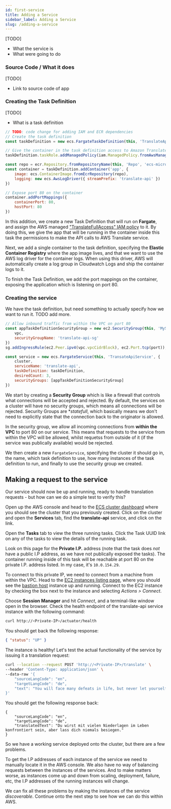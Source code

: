```yaml
---
id: first-service
title: Adding a Service
sidebar_label: Adding a Service
slug: /adding-a-service
---
```


[TODO]
- What the service is
- What were going to do

### Source Code / What it does
[TODO]
- Link to source code of app


### Creating the Task Definition
[TODO]
- What is a task definition

```javascript
// TODO: code change for adding IAM and ECR dependencies
// Create the task definition
const taskDefinition = new ecs.FargateTaskDefinition(this, 'TranslateApiTaskDef');

// Give the container in the task definition access to Amazon Translate
taskDefinition.taskRole.addManagedPolicy(iam.ManagedPolicy.fromAwsManagedPolicyName('TranslateFullAccess'));

const repo = ecr.Repository.fromRepositoryName(this, 'Repo', 'ecs-microservices-translate-api');
const container = taskDefinition.addContainer('app', {
    image: ecs.ContainerImage.fromEcrRepository(repo),
    logging: new ecs.AwsLogDriver({ streamPrefix: 'translate-api' })
})

// Expose port 80 on the container
container.addPortMappings({
    containerPort: 80,
    hostPort: 80
})
```

In this addition, we create a new Task Definition that will run on **Fargate**, and assign the AWS managed ["TranslateFullAccess" IAM policy](https://console.aws.amazon.com/iam/home?#/policies/arn:aws:iam::aws:policy/TranslateFullAccess$jsonEditor) to it. By doing this, we give the app that will be running in the container inside this task the permissions to make the API calls to AWS Translate service.

Next, we add a single container to the task definition, specifying the **Elastic Container Registry** where the app image lives, and that we want to use the AWS log driver for the container logs. When using this driver, AWS will automatically create a log group in Cloudwatch Logs and ship the container logs to it.

To finish the Task Definition, we add the port mappings on the container, exposing the application which is listening on port 80.

### Creating the service

We have the task definition, but need something to actually specify how we want to run it. TODO add more.

```javascript
// Allow inbound traffic from within the VPC on port 80
const appTaskDefinitionSecurityGroup = new ec2.SecurityGroup(this, 'MySecGroup', {
    vpc,
    securityGroupName: 'translate-api-sg'
})
sg.addIngressRule(ec2.Peer.ipv4(vpc.vpcCidrBlock), ec2.Port.tcp(port));

const service = new ecs.FargateService(this, 'TransateApiService', {
    cluster,
    serviceName: 'translate-api',
    taskDefinition: taskDefinition,
    desiredCount: 3,
    securityGroups: [appTaskDefinitionSecurityGroup]
})
```
We start by creating a **Security Group** which is like a firewall that controls what connections will be accepted and rejected. By default, the services on a cluster will have no security groups, which means all connections will be rejected. Security Groups are **statefull*, which basically means we don't need to explicitly state that the connection back to the originator is allowed.

In the security group, we allow all incoming connections from **within the VPC** to port 80 on our service. This means that requests to the service from within the VPC will be allowed, whilst requetss from outside of it (if the service was publically available) would be rejected.

We then create a new `FargateService`, specifying the cluster it should go in, the name, which task definition to use, how many instances of the task definition to run, and finally to use the security group we created.

## Making a request to the service

Our service should now be up and running, ready to handle translation requests - but how can we do a simple test to verify this?

Open up the AWS console and head to the [ECS cluster dashboard](https://eu-west-1.console.aws.amazon.com/ecs/home?region=eu-west-1#/clusters) where you should see the cluster that you previously created. Click on the cluster and open the **Services** tab, find the **translate-api** service, and click on the link. 

Open the **Tasks** tab to view the three running tasks. Click the Task UUID link on any of the tasks to view the details of the running task.

Look on this page for the **Private I.P.** address (note that the task does *not* have a public I.P address, as we have not publically exposed the tasks). The container running inside of this task will be reachable at port 80 on the private I.P. address listed. In my case, it's `10.0.154.29`.

To connect to this private IP, we need to connect from a machine from within the VPC. Head to the [EC2 instances listing page](https://eu-west-1.console.aws.amazon.com/ec2/v2/home?region=eu-west-1#Instances), where you should see the [bastion host](vpc.md#creating-a-bastion-host) instance up and running. Connect to the EC2 instance by checking the box next to the instance and selecting *Actions > Connect*.

Choose **Session Manager** and hit *Connect*, and a terminal-like window open in the browser. Check the health endpoint of the translate-api service instance with the following command:

```bash
curl http://<Private-IP>/actuator/health
```

You should get back the following response:
```json
{ "status": "UP" }
```

The instance is healthy! Let's test the actual functionality of the service by issuing it a translation request:

```bash
curl --location --request POST 'http://<Private-IP>/translate' \
--header 'Content-Type: application/json' \
--data-raw '{
    "sourceLangCode": "en",
    "targetLangCode": "de",
    "text": "You will face many defeats in life, but never let yourself be defeated."
}'
```

You should get the following response back:

```
{
    "sourceLangCode": "en",
    "targetLangCode": "de",
    "translatedText": "Du wirst mit vielen Niederlagen im Leben konfrontiert sein, aber lass dich niemals besiegen."
}
```

So we have a working service deployed onto the cluster, but there are a few problems. 

To get the I.P addresses of each instance of the service we need to manually locate it in the AWS console. We also have no way of balancing requests between the instances of the services. And to make matters worse, as instances come up and down from scaling, deployment, failure, etc, the I.P addresses of the running instances will change.

We can fix all these problems by making the instances of the service _discoverable_. Continue onto the next step to see how we can do this within AWS.